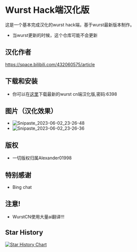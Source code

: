 # Wurst Hack端汉化版

这是一个基本完成汉化的wurst hack端，基于wurst最新版本制作。
- 当wurst更新的时候，这个仓库可能不会更新
## 汉化作者
https://space.bilibili.com/432060575/article
## 下载和安装

- 你可以在[这里](https://wwfb.lanzoue.com/b032gu5re)下载最新的wurst cn端汉化版,密码:6398
## 图片（汉化效果）
- ![Snipaste_2023-06-02_23-26-48](https://github.com/dingzhen-vape/wurst_cn/assets/75886707/4e6f4350-aaf6-410b-88eb-23a221df6090)
- ![Snipaste_2023-06-02_23-26-36](https://github.com/dingzhen-vape/wurst_cn/assets/75886707/08332701-bd9e-40ab-8b60-4623c0835325)
## 版权
- 一切版权归属Alexander01998
## 特别感谢
- Bing chat
## 注意!
- WurstCN使用大量ai翻译!!!
## Star History

[![Star History Chart](https://api.star-history.com/svg?repos=dingzhen-vape/WurstCN&type=Timeline)](https://star-history.com/#dingzhen-vape/WurstCN&Timeline)
